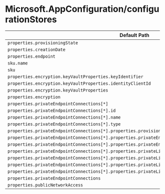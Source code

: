 # Microsoft.AppConfiguration/configurationStores

| Default Path | Alias |
|---|---|
| `properties.provisioningState` | `Microsoft.AppConfiguration/configurationStores/provisioningState` |
| `properties.creationDate` | `Microsoft.AppConfiguration/configurationStores/creationDate` |
| `properties.endpoint` | `Microsoft.AppConfiguration/configurationStores/endpoint` |
| `sku.name` | `Microsoft.AppConfiguration/configurationStores/sku.name` |
| `sku` | `Microsoft.AppConfiguration/configurationStores/sku` |
| `properties.encryption.keyVaultProperties.keyIdentifier` | `Microsoft.AppConfiguration/configurationStores/encryption.keyVaultProperties.keyIdentifier` |
| `properties.encryption.keyVaultProperties.identityClientId` | `Microsoft.AppConfiguration/configurationStores/encryption.keyVaultProperties.identityClientId` |
| `properties.encryption.keyVaultProperties` | `Microsoft.AppConfiguration/configurationStores/encryption.keyVaultProperties` |
| `properties.encryption` | `Microsoft.AppConfiguration/configurationStores/encryption` |
| `properties.privateEndpointConnections[*]` | `Microsoft.AppConfiguration/configurationStores/privateEndpointConnections[*]` |
| `properties.privateEndpointConnections[*].id` | `Microsoft.AppConfiguration/configurationStores/privateEndpointConnections[*].id` |
| `properties.privateEndpointConnections[*].name` | `Microsoft.AppConfiguration/configurationStores/privateEndpointConnections[*].name` |
| `properties.privateEndpointConnections[*].type` | `Microsoft.AppConfiguration/configurationStores/privateEndpointConnections[*].type` |
| `properties.privateEndpointConnections[*].properties.provisioningState` | `Microsoft.AppConfiguration/configurationStores/privateEndpointConnections[*].provisioningState` |
| `properties.privateEndpointConnections[*].properties.privateEndpoint` | `Microsoft.AppConfiguration/configurationStores/privateEndpointConnections[*].privateEndpoint` |
| `properties.privateEndpointConnections[*].properties.privateEndpoint.id` | `Microsoft.AppConfiguration/configurationStores/privateEndpointConnections[*].privateEndpoint.id` |
| `properties.privateEndpointConnections[*].properties.privateLinkServiceConnectionState` | `Microsoft.AppConfiguration/configurationStores/privateEndpointConnections[*].privateLinkServiceConnectionState` |
| `properties.privateEndpointConnections[*].properties.privateLinkServiceConnectionState.status` | `Microsoft.AppConfiguration/configurationStores/privateEndpointConnections[*].privateLinkServiceConnectionState.status` |
| `properties.privateEndpointConnections[*].properties.privateLinkServiceConnectionState.description` | `Microsoft.AppConfiguration/configurationStores/privateEndpointConnections[*].privateLinkServiceConnectionState.description` |
| `properties.privateEndpointConnections[*].properties.privateLinkServiceConnectionState.actionsRequired` | `Microsoft.AppConfiguration/configurationStores/privateEndpointConnections[*].privateLinkServiceConnectionState.actionsRequired` |
| `properties.privateEndpointConnections` | `Microsoft.AppConfiguration/configurationStores/privateEndpointConnections` |
| `properties.publicNetworkAccess` | `Microsoft.AppConfiguration/configurationStores/publicNetworkAccess` |

